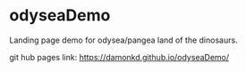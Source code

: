 # odyseaDemo

Landing page demo for odysea/pangea land of the dinosaurs.

git hub pages link:
https://damonkd.github.io/odyseaDemo/
